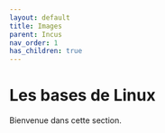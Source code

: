 ```yaml
---
layout: default
title: Images
parent: Incus
nav_order: 1
has_children: true
---
```


# Les bases de Linux

Bienvenue dans cette section.
